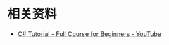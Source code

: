 # 相关资料

- [C# Tutorial - Full Course for Beginners - YouTube](https://www.youtube.com/watch?v=GhQdlIFylQ8&t=2s)

